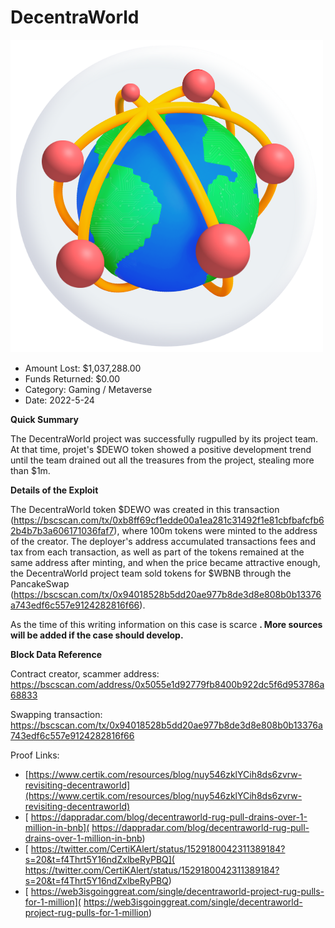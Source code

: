 # DecentraWorld
![DecentraWorld](/rektimages/DecentraWorld.png)
- Amount Lost: $1,037,288.00
- Funds Returned: $0.00
- Category: Gaming / Metaverse
- Date: 2022-5-24

**Quick Summary**

The DecentraWorld project was successfully rugpulled by its project team. At that time, projet's $DEWO token showed a positive development trend until the team drained out all the treasures from the project, stealing more than $1m.

  


 **Details of the Exploit**

The DecentraWorld token $DEWO was created in this transaction (https://bscscan.com/tx/0xb8ff69cf1edde00a1ea281c31492f1e81cbfbafcfb62b4b7b3a606171036faf7), where 100m tokens were minted to the address of the creator. The deployer's address accumulated transactions fees and tax from each transaction, as well as part of the tokens remained at the same address after minting, and when the price became attractive enough, the DecentraWorld project team sold tokens for $WBNB through the PancakeSwap (https://bscscan.com/tx/0x94018528b5dd20ae977b8de3d8e808b0b13376a743edf6c557e9124282816f66).

  


As the time of this writing information on this case is scarce **. More sources will be added if the case should develop.**

  


 **Block Data Reference**

Contract creator, scammer address: https://bscscan.com/address/0x5055e1d92779fb8400b922dc5f6d953786a68833

Swapping transaction: https://bscscan.com/tx/0x94018528b5dd20ae977b8de3d8e808b0b13376a743edf6c557e9124282816f66


Proof Links:
- [https://www.certik.com/resources/blog/nuy546zklYCih8ds6zvrw-revisiting-decentraworld](https://www.certik.com/resources/blog/nuy546zklYCih8ds6zvrw-revisiting-decentraworld)
- [ https://dappradar.com/blog/decentraworld-rug-pull-drains-over-1-million-in-bnb]( https://dappradar.com/blog/decentraworld-rug-pull-drains-over-1-million-in-bnb)
- [ https://twitter.com/CertiKAlert/status/1529180042311389184?s=20&t=f4Thrt5Y16ndZxlbeRyPBQ]( https://twitter.com/CertiKAlert/status/1529180042311389184?s=20&t=f4Thrt5Y16ndZxlbeRyPBQ)
- [ https://web3isgoinggreat.com/single/decentraworld-project-rug-pulls-for-1-million]( https://web3isgoinggreat.com/single/decentraworld-project-rug-pulls-for-1-million)


